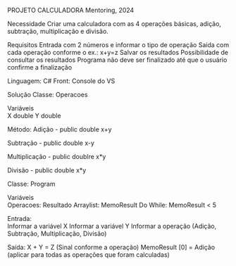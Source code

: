 PROJETO CALCULADORA 
Mentoring, 2024 

Necessidade 
Criar uma calculadora com as 4 operações básicas, adição, subtração, multiplicação e divisão. 

Requisitos 
Entrada com 2 números e informar o tipo de operação
Saída com cada operação conforme o ex.: x+y=z
Salvar os resultados 
Possibilidade de consultar os resultados 
Programa não deve ser finalizado até que o usuário confirme a finalização 

Linguagem: C#
Front: Console do VS


Solução 
Classe: Operacoes  

Variáveis  
X double 
Y double 

Método: 
Adição - public double 
x+y 

Subtração - public double 
x-y 

Multiplicação - public doublre 
x*y 

Divisão - public double 
x*y 

 
Classe: Program 

Variáveis  
Operacoes: Resultado 
Arraylist: MemoResult 
Do While: MemoResult < 5 

Entrada:  
Informar a variável X 
Informar a variável Y 
Informar a operação (Adição, Subtração, Multiplicação, Divisão) 

Saída: 
X + Y = Z (Sinal conforme a operação) 
MemoResult [0] = Adição (aplicar para todas as operações que foram calculadas) 

